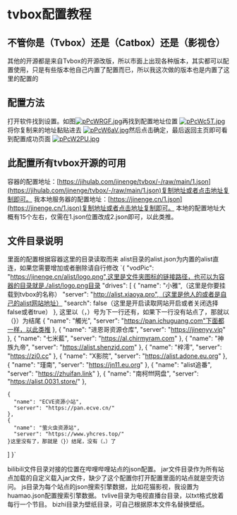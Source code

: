 # tvbox配置教程



## 不管你是（Tvbox）还是（Catbox）还是（影视仓）

其他的开源都是来自Tvbox的开源改版，所以市面上出现各种版本，其实都可以配置使用，只是有些版本他自己内置了配置而已，所以我这次做的版本也是内置了这里的配置的




## 配置方法

打开软件找到设置。如图<a href="https://imgse.com/i/pPcWRGF"><img src="https://s1.ax1x.com/2023/09/10/pPcWRGF.jpg" alt="pPcWRGF.jpg" border="0"></a>再找到配置地址位置
<a href="https://imgse.com/i/pPcWc5T"><img src="https://s1.ax1x.com/2023/09/10/pPcWc5T.jpg" alt="pPcWc5T.jpg" border="0"></a>将你复制来的地址黏贴进去
<a href="https://imgse.com/i/pPcW6aV"><img src="https://s1.ax1x.com/2023/09/10/pPcW6aV.jpg" alt="pPcW6aV.jpg" border="0"></a>然后点击确定，最后返回主页即可看到配置成功页面
<a href="https://imgse.com/i/pPcW2PU"><img src="https://s1.ax1x.com/2023/09/10/pPcW2PU.jpg" alt="pPcW2PU.jpg" border="0"></a>



## 此配置所有tvbox开源的可用


容器的配置地址：[https://jihulab.com/jinenge/tvbox/-/raw/main/1.json](https://jihulab.com/jinenge/tvbox/-/raw/main/1.json)复制地址或者点击地址复制即可。
我本地服务器的配置地址：[https://jinenge.cn/1.json](https://jinenge.cn/1.json)复制地址或者点击地址复制即可。
本地的配置地址大概有15个左右，仅需在1.json位置改成2.json即可，以此类推。

## 文件目录说明
里面的配置根据容器这里的目录读取而来
alist目录的alist.json为内置的alist直连，如果您需要增加或者删除请自行修改
`{
  "vodPic": "https://jinenge.cn/alist/logo.png",这里是文件夹图标的链接路径，也可以为容器的目录就是./alist/logo.png目录
  "drives": [
    {
      "name": "小雅",（这里是你要挂载到tvbox的名称）
      "server": "http://alist.xiaoya.pro",（这里是他人的或者是自己的alist网站地址）
      "search": false（这里是开启读取网站开启或者关闭选择false或者true）
    }, 这里以（，）号为下一行还有，如果下一行没有站点了，那就以（}）为结尾
    {
      "name": "觸光",
      "server": "https://pan.ichuguang.com"下面都一样，以此类推
    },
    {
      "name": "进恩哥资源仓库",
      "server": "https://jinenyy.vip"
    },
    {
      "name": "七米藍",
      "server": "https://al.chirmyram.com"
    },
    {
      "name": "神族九帝",
      "server": "https://alist.shenzjd.com"
    },
    {
      "name": "梓澪",
      "server": "https://zi0.cc"
    },
    {
      "name": "X影院",
      "server": "https://alist.adone.eu.org"
    },
    {
      "name": "瑾南",
      "server": "https://jn11.eu.org"
    },
    {
      "name": "alist追番",
      "server": "https://zhuifan.link"
    },
    {
      "name": "南柯fff网盘",
      "server": "https://alist.0031.store/"
    },

    {
      "name": "ECVE资源小站",
      "server": "https://pan.ecve.cn/"
    },
    {
      "name": "萤火虫资源站",
      "server": "https://www.yhcres.top/"
    }这里没有了，那就是（}）结尾，没有（，）了
  ]
}`



bilibili文件目录对接的位置在哔哩哔哩站点的json配置。
jar文件目录作为所有站点加载的自定义载入jar文件，缺少了这个配置你打开配置里面的站点就是空壳访问。
js目录为每个站点的json搜索引擎数据，比如花猫影视，我设置为huamao.json配置搜索引擎数据。
tvlive目录为电视直播台目录，以txt格式放着每行一个节目。
bizhi目录为壁纸目录，可自己根据原本文件名替换壁纸。
